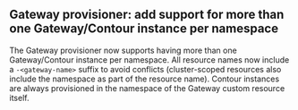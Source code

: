 ## Gateway provisioner: add support for more than one Gateway/Contour instance per namespace

The Gateway provisioner now supports having more than one Gateway/Contour instance per namespace.
All resource names now include a `-<gateway-name>` suffix to avoid conflicts (cluster-scoped resources also include the namespace as part of the resource name).
Contour instances are always provisioned in the namespace of the Gateway custom resource itself.

